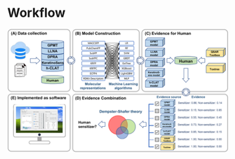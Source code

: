 # Workflow
![workflow.png](https://github.com/rewquiofds/human_skinsens/blob/main/workflow.png?raw=true)

